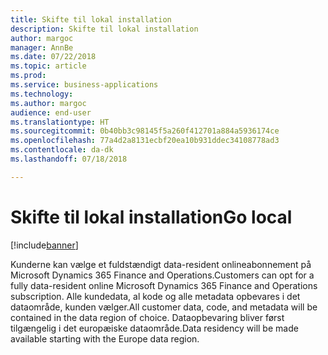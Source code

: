 ```yaml
---
title: Skifte til lokal installation
description: Skifte til lokal installation
author: margoc
manager: AnnBe
ms.date: 07/22/2018
ms.topic: article
ms.prod: 
ms.service: business-applications
ms.technology: 
ms.author: margoc
audience: end-user
ms.translationtype: HT
ms.sourcegitcommit: 0b40bb3c98145f5a260f412701a884a5936174ce
ms.openlocfilehash: 77a4d2a8131ecbf20ea10b931ddec34108778ad3
ms.contentlocale: da-dk
ms.lasthandoff: 07/18/2018

---
```

#  <a name="go-local"></a><span data-ttu-id="f3857-103">Skifte til lokal installation</span><span class="sxs-lookup"><span data-stu-id="f3857-103">Go local</span></span>

[!include[banner](../../includes/banner.md)]


<span data-ttu-id="f3857-104">Kunderne kan vælge et fuldstændigt data-resident onlineabonnement på Microsoft Dynamics 365 Finance and Operations.</span><span class="sxs-lookup"><span data-stu-id="f3857-104">Customers can opt for a fully data-resident online Microsoft Dynamics 365 Finance and Operations subscription.</span></span> <span data-ttu-id="f3857-105">Alle kundedata, al kode og alle metadata opbevares i det dataområde, kunden vælger.</span><span class="sxs-lookup"><span data-stu-id="f3857-105">All customer data, code, and metadata will be contained in the data region of choice.</span></span> <span data-ttu-id="f3857-106">Dataopbevaring bliver først tilgængelig i det europæiske dataområde.</span><span class="sxs-lookup"><span data-stu-id="f3857-106">Data residency will be made available starting with the Europe data region.</span></span>

